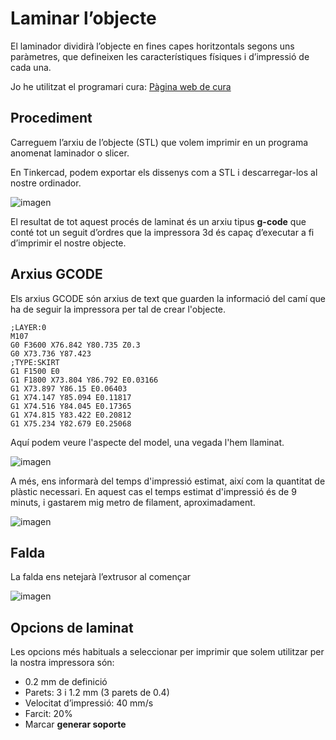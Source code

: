# Laminar l’objecte

El laminador dividirà l’objecte en fines capes horitzontals segons uns paràmetres, que defineixen les característiques físiques i d’impressió de cada una.

Jo he utilitzat el programari cura: [Pàgina web de cura](https://ultimaker.com/es/software/ultimaker-cura)

## Procediment

Carreguem l’arxiu de l’objecte (STL) que volem imprimir en un programa anomenat laminador o slicer.

En Tinkercad, podem exportar els dissenys com a STL i descarregar-los al nostre ordinador.

![imagen](2022-12-16-10-42-39.png)


El resultat de tot aquest procés de laminat és un arxiu tipus **g-code** que conté tot un seguit d’ordres que la impressora 3d és capaç d’executar a fi d’imprimir el nostre objecte.

## Arxius GCODE

Els arxius GCODE són arxius de text que guarden la informació del camí que ha de seguir la impressora per tal de crear l'objecte.

```gcode
;LAYER:0
M107
G0 F3600 X76.842 Y80.735 Z0.3
G0 X73.736 Y87.423
;TYPE:SKIRT
G1 F1500 E0
G1 F1800 X73.804 Y86.792 E0.03166
G1 X73.897 Y86.15 E0.06403
G1 X74.147 Y85.094 E0.11817
G1 X74.516 Y84.045 E0.17365
G1 X74.815 Y83.422 E0.20812
G1 X75.234 Y82.679 E0.25068
```

Aquí podem veure l'aspecte del model, una vegada l'hem llaminat.

![imagen](2022-12-16-10-43-38.png)

A més, ens informarà del temps d'impressió estimat, així com la quantitat de plàstic necessari. En aquest cas el temps estimat d'impressió és de 9 minuts, i gastarem mig metro de filament, aproximadament.

![imagen](2022-12-16-10-44-09.png)

## Falda

La falda ens netejarà l’extrusor al començar

![imagen](img/Impressora_3D15.png)

## Opcions de laminat

Les opcions més habituals a seleccionar per imprimir que solem utilitzar per la nostra impressora són:

- 0.2 mm de definició
- Parets: 3 i 1.2 mm (3 parets de 0.4)
- Velocitat d’impressió: 40 mm/s
- Farcit: 20%
- Marcar **generar soporte**